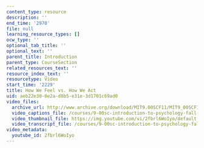 ```yaml
---
content_type: resource
description: ''
end_time: '2970'
file: null
learning_resource_types: []
ocw_type: ''
optional_tab_title: ''
optional_text: ''
parent_title: Introduction
parent_type: CourseSection
related_resources_text: ''
resource_index_text: ''
resourcetype: Video
start_time: '2229'
title: How We Feel vs. How We Act
uid: aeb22e30-0e2a-d8b5-e31e-3d1701c69ad0
video_files:
  archive_url: http://www.archive.org/download/MIT9.00SCF11/MIT9_00SCF11_lec01_300k.mp4
  video_captions_file: /courses/9-00sc-introduction-to-psychology-fall-2011/84b35d7d271f5e3a93bbbbbfba406f75_2fbrl6WoIyo.vtt
  video_thumbnail_file: https://img.youtube.com/vi/2fbrl6WoIyo/default.jpg
  video_transcript_file: /courses/9-00sc-introduction-to-psychology-fall-2011/4977ff6d03e9986ab2c3e53a57ed9a4f_2fbrl6WoIyo.pdf
video_metadata:
  youtube_id: 2fbrl6WoIyo
---
```

